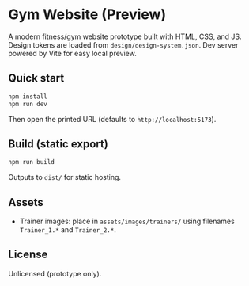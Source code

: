 # Gym Website (Preview)

A modern fitness/gym website prototype built with HTML, CSS, and JS. Design tokens are loaded from `design/design-system.json`. Dev server powered by Vite for easy local preview.

## Quick start

```bash
npm install
npm run dev
```

Then open the printed URL (defaults to `http://localhost:5173`).

## Build (static export)

```bash
npm run build
```

Outputs to `dist/` for static hosting.

## Assets

- Trainer images: place in `assets/images/trainers/` using filenames `Trainer_1.*` and `Trainer_2.*`.

## License

Unlicensed (prototype only).
